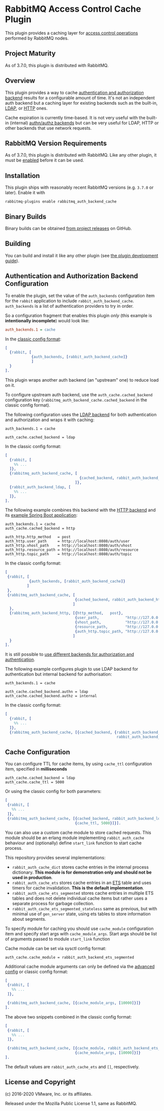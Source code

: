 # RabbitMQ Access Control Cache Plugin

This plugin provides a caching layer for [access control operations](https://rabbitmq.com/access-control.html)
performed by RabbitMQ nodes.

## Project Maturity

As of 3.7.0, this plugin is distributed with RabbitMQ.

## Overview

This plugin provides a way to cache [authentication and authorization backend](https://rabbitmq.com/access-control.html)
results for a configurable amount of time.
It's not an independent auth backend but a caching layer for existing backends
such as the built-in, [LDAP](https://github.com/rabbitmq/rabbitmq-auth-backend-ldap), or [HTTP](https://github.com/rabbitmq/rabbitmq-auth-backend-http)
ones.

Cache expiration is currently time-based. It is not very useful with the built-in
(internal) [authn/authz backends](https://rabbitmq.com/access-control.html) but can be very useful for LDAP, HTTP or other backends that
use network requests.

## RabbitMQ Version Requirements

As of 3.7.0, this plugin is distributed with RabbitMQ. Like any other plugin, it must
be [enabled](https://www.rabbitmq.com/plugins.html#ways-to-enable-plugins) before it can be used.


## Installation

This plugin ships with reasonably recent RabbitMQ versions
(e.g. `3.7.0` or later). Enable it with

``` shell
rabbitmq-plugins enable rabbitmq_auth_backend_cache
```

## Binary Builds

Binary builds can be obtained [from project releases](https://github.com/rabbitmq/rabbitmq-auth-backend-cache/releases/) on GitHub.

## Building

You can build and install it like any other plugin (see
[the plugin development guide](https://www.rabbitmq.com/plugin-development.html)).

## Authentication and Authorization Backend Configuration

To enable the plugin, set the value of the `auth_backends` configuration item
for the `rabbit` application to include `rabbit_auth_backend_cache`.
`auth_backends` is a list of authentication providers to try in order.


So a configuration fragment that enables this plugin *only* (this example is **intentionally incomplete**) would look like:

``` ini
auth_backends.1 = cache
```

In the [classic config format](https://www.rabbitmq.com/configure.html#config-file-formats):

``` erlang
[
  {rabbit, [
            {auth_backends, [rabbit_auth_backend_cache]}
            ]
  }
].
```

This plugin wraps another auth backend (an "upstream" one) to reduce load on it.

To configure upstream auth backend, use the `auth_cache.cached_backend` configuration key
(`rabbitmq_auth_backend_cache.cached_backend` in the classic config format).

The following configuration uses the [LDAP backend]((https://rabbitmq.com/ldap.html)) for both authentication and authorization
and wraps it with caching:

    auth_backends.1 = cache

    auth_cache.cached_backend = ldap

In the classic config format:

``` erlang
[
  {rabbit, [
    %% ...
  ]},
  {rabbitmq_auth_backend_cache, [
                                  {cached_backend, rabbit_auth_backend_ldap}
                                ]},
  {rabbit_auth_backend_ldap, [
    %% ...
  ]},
].
```

The following example combines this backend with the [HTTP backend](https://github.com/rabbitmq/rabbitmq-auth-backend-http/tree/master) and its [example Spring Boot application](https://github.com/rabbitmq/rabbitmq-auth-backend-http/tree/master/examples):


    auth_backends.1 = cache
    auth_cache.cached_backend = http

    auth_http.http_method   = post
    auth_http.user_path     = http://localhost:8080/auth/user
    auth_http.vhost_path    = http://localhost:8080/auth/vhost
    auth_http.resource_path = http://localhost:8080/auth/resource
    auth_http.topic_path    = http://localhost:8080/auth/topic

In the classic config format:

``` erlang
[
 {rabbit, [
           {auth_backends, [rabbit_auth_backend_cache]}
          ]
 },
 {rabbitmq_auth_backend_cache, [
                                {cached_backend, rabbit_auth_backend_http}
                               ]
  },
  {rabbitmq_auth_backend_http, [{http_method,   post},
                                {user_path,            "http://127.0.0.1:8080/auth/user"},
                                {vhost_path,           "http://127.0.0.1:8080/auth/vhost"},
                                {resource_path,        "http://127.0.0.1:8080/auth/resource"},
                                {auth_http.topic_path, "http://127.0.0.1:8080/auth/topic"}
                               ]
  }
].
```

It is still possible to [use different backends for authorization and authentication](https://www.rabbitmq.com/access-control.html).

The following example configures plugin to use LDAP backend for authentication
but internal backend for authorisation:

    auth_backends.1 = cache

    auth_cache.cached_backend.authn = ldap
    auth_cache.cached_backend.authz = internal

In the classic config format:

``` erlang
[
  {rabbit, [
    %% ...
  ]},
  {rabbitmq_auth_backend_cache, [{cached_backend, {rabbit_auth_backend_ldap,
                                                   rabbit_auth_backend_internal}}]}].
```



## Cache Configuration

You can configure TTL for cache items, by using `cache_ttl` configuration item, specified in **milliseconds**

    auth_cache.cached_backend = ldap
    auth_cache.cache_ttl = 5000

Or using the classic config for both parameters:

``` erlang
[
 {rabbit, [
   %% ...
 ]},
 {rabbitmq_auth_backend_cache, [{cached_backend, rabbit_auth_backend_ldap},
                                {cache_ttl, 5000}]}].
```

You can also use a custom cache module to store cached requests. This module
should be an erlang module implementing `rabbit_auth_cache` behaviour and (optionally)
define `start_link` function to start cache process.

This repository provides several implementations:

 * `rabbit_auth_cache_dict` stores cache entries in the internal process dictionary. **This module is for demonstration only and should not be used in production**.
 * `rabbit_auth_cache_ets` stores cache entries in an [ETS](https://learnyousomeerlang.com/ets) table and uses timers for cache invalidation. **This is the default implementation**.
 * `rabbit_auth_cache_ets_segmented` stores cache entries in multiple ETS tables and does not delete individual cache items but rather
   uses a separate process for garbage collection.
 * `rabbit_auth_cache_ets_segmented_stateless` same as previous, but with minimal use of `gen_server` state, using ets tables to store information about segments.

To specify module for caching you should use `cache_module` configuration item and
specify start args with `cache_module_args`.
Start args should be list of arguments passed to module `start_link` function

Cache module can be set via sysctl config format:

    auth_cache.cache_module = rabbit_auth_backend_ets_segmented

Additional cache module arguments can only be defined via the [advanced config](https://www.rabbitmq.com/configure.html#advanced-config-file) or classic config format:

``` erlang
[
 {rabbit, [
   %% ...
 ]},

 {rabbitmq_auth_backend_cache, [{cache_module_args, [10000]}]}
].
```

The above two snippets combined in the classic config format:

``` erlang
[
 {rabbit, [
   %% ...
 ]},

 {rabbitmq_auth_backend_cache, [{cache_module, rabbit_auth_backend_ets_segmented},
                                {cache_module_args, [10000]}]}
].
```

The default values are `rabbit_auth_cache_ets` and `[]`, respectively.


## License and Copyright

(c) 2016-2020 VMware, Inc. or its affiliates.

Released under the Mozilla Public License 1.1, same as RabbitMQ.
